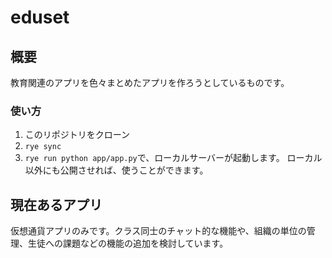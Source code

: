 # eduset
## 概要
教育関連のアプリを色々まとめたアプリを作ろうとしているものです。
### 使い方
1. このリポジトリをクローン
2. `rye sync`
3. `rye run python app/app.py`で、ローカルサーバーが起動します。
ローカル以外にも公開させれば、使うことができます。
## 現在あるアプリ
仮想通貨アプリのみです。クラス同士のチャット的な機能や、組織の単位の管理、生徒への課題などの機能の追加を検討しています。

